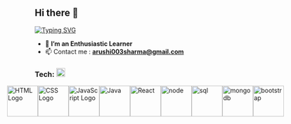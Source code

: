 ## Hi there 👋
<a href="https://git.io/typing-svg"><img src="https://readme-typing-svg.demolab.com?font=Fira+Code&size=21&pause=1000&color=2155F7&center=true&vCenter=true&width=435&lines=I%E2%80%99m+Arushi Sharma;Im++an+Aspiring+Full+Stack+Developer" alt="Typing SVG" /></a>
- :eyes: **I’m an Enthusiastic Learner**
- :mailbox: Contact me : **arushi003sharma@gmail.com**
<h3 align="left">Tech: <img src = "https://media2.giphy.com/media/QssGEmpkyEOhBCb7e1/giphy.gif?cid=ecf05e47a0n3gi1bfqntqmob8g9aid1oyj2wr3ds3mg700bl&rid=giphy.gif" width = "20"></h3>


<div style="display: flex; justify-content: center; align-items: center;">
  <img src="https://devicon-website.vercel.app/api/html5/original-wordmark.svg" alt="HTML Logo" width="70" />
  <img src="https://devicon-website.vercel.app/api/css3/original.svg" alt="CSS Logo" width="70" />
  <img src="https://devicon-website.vercel.app/api/javascript/original.svg" alt="JavaScript Logo" width="70" />
  <img src="https://devicon-website.vercel.app/api/java/original.svg" alt="Java" width="70" />
  <img src="https://devicon-website.vercel.app/api/react/original.svg" alt="React" width="70" />
  <img src="https://devicon-website.vercel.app/api/nodejs/original.svg" alt="node" width="70" />
  <img src="https://devicon-website.vercel.app/api/mysql/original.svg" alt="sql" width="70" />
  <img src="https://devicon-website.vercel.app/api/mongodb/original.svg" alt="mongodb" width="70" />
  <img src="https://devicon-website.vercel.app/api/bootstrap/original.svg"" alt="bootstrap" width="70" />
  
</div>
